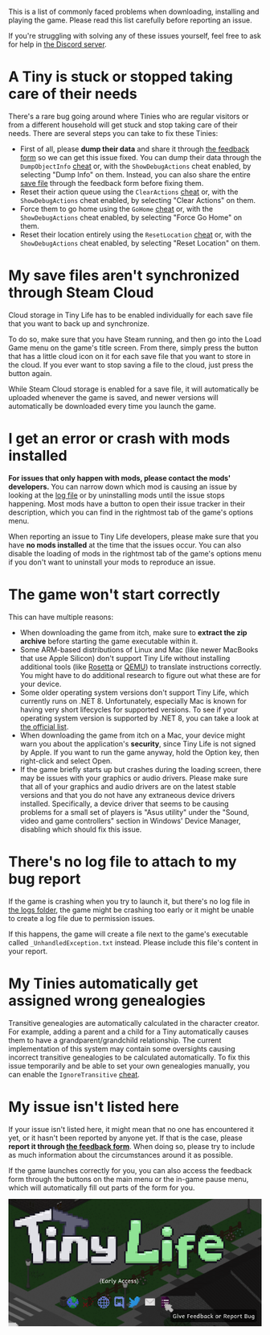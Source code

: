 ﻿This is a list of commonly faced problems when downloading, installing and playing the game. Please read this list carefully before reporting an issue. 

If you're struggling with solving any of these issues yourself, feel free to ask for help in [the Discord server](https://link.tinylifegame.com/discordweb).

# A Tiny is stuck or stopped taking care of their needs
There's a rare bug going around where Tinies who are regular visitors or from a different household will get stuck and stop taking care of their needs. There are several steps you can take to fix these Tinies:
- First of all, please **dump their data** and share it through [the feedback form](https://tinylifegame.com/bugreport) so we can get this issue fixed. You can dump their data through the `DumpObjectInfo` [cheat](https://docs.tinylifegame.com/articles/cheats.html) or, with the `ShowDebugActions` cheat enabled, by selecting "Dump Info" on them. Instead, you can also share the entire [save file](https://docs.tinylifegame.com/articles/game_dir.html) through the feedback form before fixing them.
- Reset their action queue using the `ClearActions` [cheat](https://docs.tinylifegame.com/articles/cheats.html) or, with the `ShowDebugActions` cheat enabled, by selecting "Clear Actions" on them.
- Force them to go home using the `GoHome` [cheat](https://docs.tinylifegame.com/articles/cheats.html) or, with the `ShowDebugActions` cheat enabled, by selecting "Force Go Home" on them.
- Reset their location entirely using the `ResetLocation` [cheat](https://docs.tinylifegame.com/articles/cheats.html) or, with the `ShowDebugActions` cheat enabled, by selecting "Reset Location" on them.

# My save files aren't synchronized through Steam Cloud
Cloud storage in Tiny Life has to be enabled individually for each save file that you want to back up and synchronize.

To do so, make sure that you have Steam running, and then go into the Load Game menu on the game's title screen. From there, simply press the button that has a little cloud icon on it for each save file that you want to store in the cloud. If you ever want to stop saving a file to the cloud, just press the button again.

While Steam Cloud storage is enabled for a save file, it will automatically be uploaded whenever the game is saved, and newer versions will automatically be downloaded every time you launch the game.

# I get an error or crash with mods installed
**For issues that only happen with mods, please contact the mods' developers.** You can narrow down which mod is causing an issue by looking at the [log file](https://docs.tinylifegame.com/articles/game_dir.html) or by uninstalling mods until the issue stops happening. Most mods have a button to open their issue tracker in their description, which you can find in the rightmost tab of the game's options menu.

When reporting an issue to Tiny Life developers, please make sure that you have **no mods installed** at the time that the issues occur. You can also disable the loading of mods in the rightmost tab of the game's options menu if you don't want to uninstall your mods to reproduce an issue.

# The game won't start correctly
This can have multiple reasons:
- When downloading the game from itch, make sure to **extract the zip archive** before starting the game executable within it.
- Some ARM-based distributions of Linux and Mac (like newer MacBooks that use Apple Silicon) don't support Tiny Life without installing additional tools (like [Rosetta](https://en.wikipedia.org/wiki/Rosetta_(software)) or [QEMU](https://www.qemu.org/)) to translate instructions correctly. You might have to do additional research to figure out what these are for your device.
- Some older operating system versions don't support Tiny Life, which currently runs on .NET 8. Unfortunately, especially Mac is known for having very short lifecycles for supported versions. To see if your operating system version is supported by .NET 8, you can take a look at [the official list](https://github.com/dotnet/core/blob/main/release-notes/7.0/supported-os.md).
- When downloading the game from itch on a Mac, your device might warn you about the application's **security**, since Tiny Life is not signed by Apple. If you want to run the game anyway, hold the Option key, then right-click and select Open.
- If the game briefly starts up but crashes during the loading screen, there may be issues with your graphics or audio drivers. Please make sure that all of your graphics and audio drivers are on the latest stable versions and that you do not have any extraneous device drivers installed. Specifically, a device driver that seems to be causing problems for a small set of players is "Asus utility" under the "Sound, video and game controllers" section in Windows' Device Manager, disabling which should fix this issue.

# There's no log file to attach to my bug report
If the game is crashing when you try to launch it, but there's no log file in [the logs folder](https://docs.tinylifegame.com/articles/game_dir.html), the game might be crashing too early or it might be unable to create a log file due to permission issues.

If this happens, the game will create a file next to the game's executable called `_UnhandledException.txt` instead. Please include this file's content in your report.

# My Tinies automatically get assigned wrong genealogies
Transitive genealogies are automatically calculated in the character creator. For example, adding a parent and a child for a Tiny automatically causes them to have a grandparent/grandchild relationship. The current implementation of this system may contain some oversights causing incorrect transitive genealogies to be calculated automatically. To fix this issue temporarily and be able to set your own genealogies manually, you can enable the `IgnoreTransitive` [cheat](https://docs.tinylifegame.com/articles/cheats.html).

# My issue isn't listed here
If your issue isn't listed here, it might mean that no one has encountered it yet, or it hasn't been reported by anyone yet. If that is the case, please **report it through [the feedback form](https://tinylifegame.com/bugreport)**. When doing so, please try to include as much information about the circumstances around it as possible.

If the game launches correctly for you, you can also access the feedback form through the buttons on the main menu or the in-game pause menu, which will automatically fill out parts of the form for you.

![](../media/common_issues.png)
